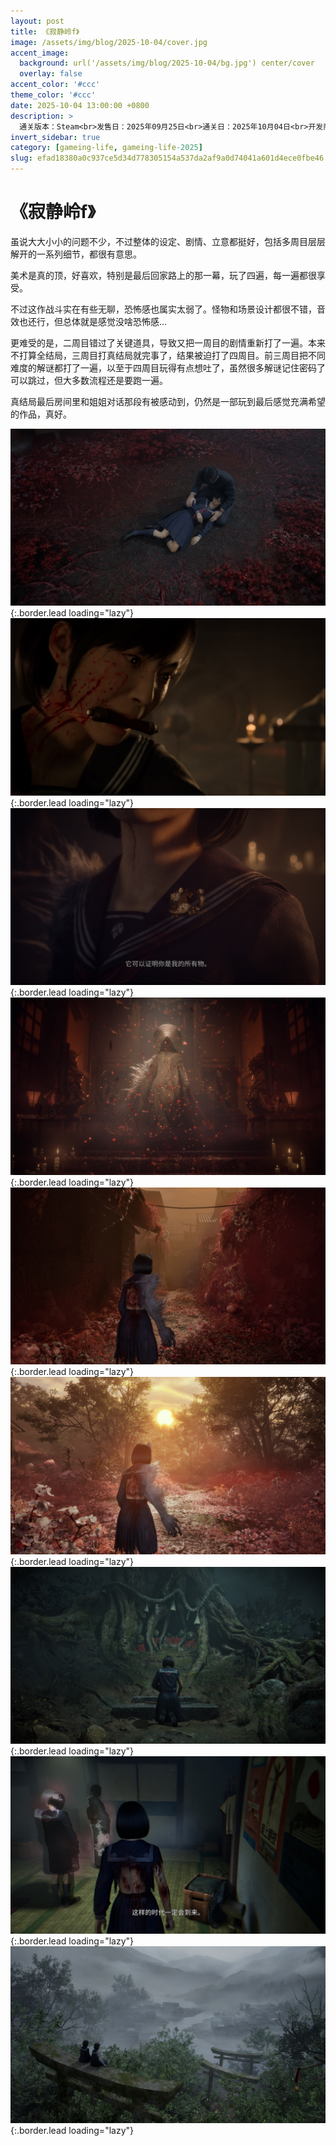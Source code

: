 ```yaml
---
layout: post
title: 《寂静岭f》
image: /assets/img/blog/2025-10-04/cover.jpg
accent_image: 
  background: url('/assets/img/blog/2025-10-04/bg.jpg') center/cover
  overlay: false
accent_color: '#ccc'
theme_color: '#ccc'
date: 2025-10-04 13:00:00 +0800
description: >
  通关版本：Steam<br>发售日：2025年09月25日<br>通关日：2025年10月04日<br>开发商：NeoBards<br>发行商：KONAMI
invert_sidebar: true
category: [gameing-life, gameing-life-2025]
slug: efad18380a0c937ce5d34d778305154a537da2af9a0d74041a601d4ece0fbe46
---
```


# 《寂静岭f》

虽说大大小小的问题不少，不过整体的设定、剧情、立意都挺好，包括多周目层层解开的一系列细节，都很有意思。

美术是真的顶，好喜欢，特别是最后回家路上的那一幕，玩了四遍，每一遍都很享受。

不过这作战斗实在有些无聊，恐怖感也属实太弱了。怪物和场景设计都很不错，音效也还行，但总体就是感觉没啥恐怖感...

更难受的是，二周目错过了关键道具，导致又把一周目的剧情重新打了一遍。本来不打算全结局，三周目打真结局就完事了，结果被迫打了四周目。前三周目把不同难度的解谜都打了一遍，以至于四周目玩得有点想吐了，虽然很多解谜记住密码了可以跳过，但大多数流程还是要跑一遍。

真结局最后房间里和姐姐对话那段有被感动到，仍然是一部玩到最后感觉充满希望的作品，真好。

![](/assets/img/blog/2025-10-04/1.jpg){:.border.lead loading="lazy"}
![](/assets/img/blog/2025-10-04/2.jpg){:.border.lead loading="lazy"}
![](/assets/img/blog/2025-10-04/3.jpg){:.border.lead loading="lazy"}
![](/assets/img/blog/2025-10-04/4.jpg){:.border.lead loading="lazy"}
![](/assets/img/blog/2025-10-04/5.jpg){:.border.lead loading="lazy"}
![](/assets/img/blog/2025-10-04/6.jpg){:.border.lead loading="lazy"}
![](/assets/img/blog/2025-10-04/7.jpg){:.border.lead loading="lazy"}
![](/assets/img/blog/2025-10-04/8.jpg){:.border.lead loading="lazy"}
![](/assets/img/blog/2025-10-04/9.jpg){:.border.lead loading="lazy"}